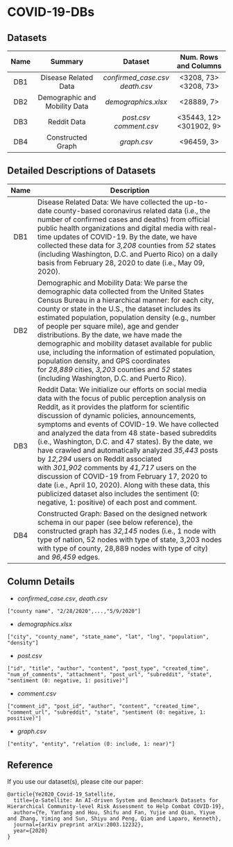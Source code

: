 # COVID-19-DBs

## Datasets

|Name |           Summary           |               Dataset             |   Num. Rows and Columns  |
|:---:|:---------------------------:|:---------------------------------:|:------------------------:|
| DB1 |    Disease Related Data     |*confirmed_case.csv*<br>*death.csv*| <3208, 73><br><3208, 73> |
| DB2 |Demographic and Mobility Data|         *demographics.xlsx*       |        <28889, 7>        |
| DB3 |         Reddit Data         |    *post.csv*<br>*comment.csv*    |<35443, 12><br><301902, 9>|
| DB4 |      Constructed Graph      |            *graph.csv*            |         <96459, 3>       |

## Detailed Descriptions of Datasets

|Name |                 Description                |
|:---:|--------------------------------------------|
| DB1 |Disease Related Data: We have collected the up-to-date county-based coronavirus related data (i.e., the number of confirmed cases and deaths) from official public health organizations and digital media with real-time updates of COVID-19. By the date, we have collected these data for *3,208* counties from *52* states (including Washington, D.C. and Puerto Rico) on a daily basis from February 28, 2020 to date (i.e., May 09, 2020).|
| DB2 |Demographic and Mobility Data: We parse the demographic data collected from the United States Census Bureau in a hierarchical manner: for each city, county or state in the U.S., the dataset includes its estimated population, population density (e.g., number of people per square mile), age and gender distributions. By the date, we have made the demographic and mobility dataset available for public use, including the information of estimated population, population density, and GPS coordinates for *28,889* cities, *3,203* counties and *52* states (including Washington, D.C. and Puerto Rico).|
| DB3 |Reddit Data: We initialize our efforts on social media data with the focus of public perception analysis on Reddit, as it provides the platform for scientific discussion of dynamic policies, announcements, symptoms and events of COVID-19. We have collected and analyzed the data from 48 state-based subreddits (i.e., Washington, D.C. and 47 states). By the date, we have crawled and automatically analyzed *35,443* posts by *12,294* users on Reddit associated with *301,902* comments by *41,717* users on the discussion of COVID-19 from February 17, 2020 to date (i.e., April 10, 2020). Along with these data, this publicized dataset also includes the sentiment (0: negative, 1: positive) of each post and comment.|
| DB4 |Constructed Graph: Based on the designed network schema in our paper (see below reference), the constructed graph has *32,145* nodes (i.e., 1 node with type of nation, 52 nodes with type of state, 3,203 nodes with type of county, 28,889 nodes with type of city) and *96,459* edges.|


## Column Details

- *confirmed_case.csv*, *death.csv*

```
["county name", "2/28/2020",...,"5/9/2020"]
```


- *demographics.xlsx*

```
["city", "county_name", "state_name", "lat", "lng", "population", "density"]
```


- *post.csv*

```
["id", "title", "author", "content", "post_type", "created_time", "num_of_comments", "attachment", "post_url", "subreddit", "state", "sentiment (0: negative, 1: positive)"]
```

- *comment.csv*

```
["comment_id", "post_id", "author", "content", "created_time", "comment_url", "subreddit", "state", "sentiment (0: negative, 1: positive)"]
```


- *graph.csv*

```
["entity", "entity", "relation (0: include, 1: near)"]
```


## Reference

If you use our dataset(s), please cite our paper:

```
@article{Ye2020_Covid-19_Satellite,
  title={α-Satellite: An AI-driven System and Benchmark Datasets for Hierarchical Community-level Risk Assessment to Help Combat COVID-19},
  author={Ye, Yanfang and Hou, Shifu and Fan, Yujie and Qian, Yiyue and Zhang, Yiming and Sun, Shiyu and Peng, Qian and Laparo, Kenneth},
  journal={arXiv preprint arXiv:2003.12232},
  year={2020} 
} 
```
